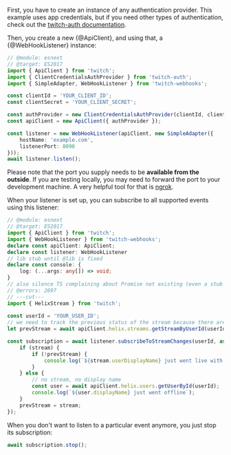 First, you have to create an instance of any authentication provider. This example uses app credentials,
but if you need other types of authentication, check out the [twitch-auth documentation](/twitch-auth).

Then, you create a new {@ApiClient}, and using that, a {@WebHookListener} instance:

```ts twoslash
// @module: esnext
// @target: ES2017
import { ApiClient } from 'twitch';
import { ClientCredentialsAuthProvider } from 'twitch-auth';
import { SimpleAdapter, WebHookListener } from 'twitch-webhooks';

const clientId = 'YOUR_CLIENT_ID';
const clientSecret = 'YOUR_CLIENT_SECRET';

const authProvider = new ClientCredentialsAuthProvider(clientId, clientSecret);
const apiClient = new ApiClient({ authProvider });

const listener = new WebHookListener(apiClient, new SimpleAdapter({
    hostName: 'example.com',
    listenerPort: 8090
}));
await listener.listen();
```

Please note that the port you supply needs to be **available from the outside**.
If you are testing locally, you may need to forward the port to your development machine.
A very helpful tool for that is [ngrok](/twitch-webhooks/docs/special-hosting/ngrok).

When your listener is set up, you can subscribe to all supported events using this listener:

```ts twoslash
// @module: esnext
// @target: ES2017
import { ApiClient } from 'twitch';
import { WebHookListener } from 'twitch-webhooks';
declare const apiClient: ApiClient;
declare const listener: WebHookListener
// lib stub until @lib is fixed
declare const console: {
    log: (...args: any[]) => void;
}
// also silence TS complaining about Promise not existing (even a stub doesn't work)
// @errors: 2697
// ---cut---
import { HelixStream } from 'twitch';
    
const userId = 'YOUR_USER_ID';
// we need to track the previous status of the stream because there are other state changes than the live/offline switch
let prevStream = await apiClient.helix.streams.getStreamByUserId(userId);

const subscription = await listener.subscribeToStreamChanges(userId, async (stream?: HelixStream) => {
    if (stream) {
        if (!prevStream) {
            console.log(`${stream.userDisplayName} just went live with title: ${stream.title}`);
        }
    } else {
        // no stream, no display name
        const user = await apiClient.helix.users.getUserById(userId);
        console.log(`${user.displayName} just went offline`);
    }
    prevStream = stream;
});
```

When you don't want to listen to a particular event anymore, you just stop its subscription:

```typescript
await subscription.stop();
```
